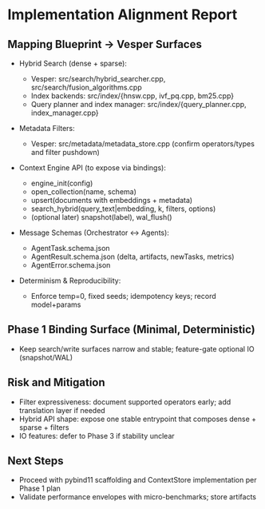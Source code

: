 # Implementation Alignment Report

## Mapping Blueprint -> Vesper Surfaces

- Hybrid Search (dense + sparse):
  - Vesper: src/search/hybrid_searcher.cpp, src/search/fusion_algorithms.cpp
  - Index backends: src/index/{hnsw.cpp, ivf_pq.cpp, bm25.cpp}
  - Query planner and index manager: src/index/{query_planner.cpp, index_manager.cpp}

- Metadata Filters:
  - Vesper: src/metadata/metadata_store.cpp (confirm operators/types and filter pushdown)

- Context Engine API (to expose via bindings):
  - engine_init(config)
  - open_collection(name, schema)
  - upsert(documents with embeddings + metadata)
  - search_hybrid(query_text|embedding, k, filters, options)
  - (optional later) snapshot(label), wal_flush()

- Message Schemas (Orchestrator <-> Agents):
  - AgentTask.schema.json
  - AgentResult.schema.json (delta, artifacts, newTasks, metrics)
  - AgentError.schema.json

- Determinism & Reproducibility:
  - Enforce temp=0, fixed seeds; idempotency keys; record model+params

## Phase 1 Binding Surface (Minimal, Deterministic)
- Keep search/write surfaces narrow and stable; feature-gate optional IO (snapshot/WAL)

## Risk and Mitigation
- Filter expressiveness: document supported operators early; add translation layer if needed
- Hybrid API shape: expose one stable entrypoint that composes dense + sparse + filters
- IO features: defer to Phase 3 if stability unclear

## Next Steps
- Proceed with pybind11 scaffolding and ContextStore implementation per Phase 1 plan
- Validate performance envelopes with micro-benchmarks; store artifacts
